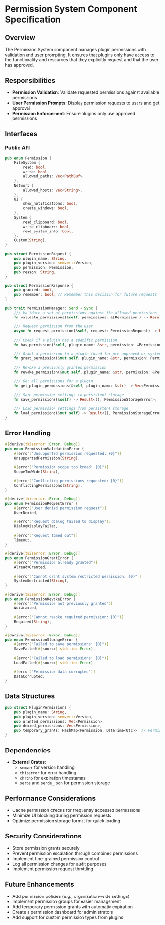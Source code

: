 # Permission System Component Specification

## Overview
The Permission System component manages plugin permissions with validation and user prompting. It ensures that plugins only have access to the functionality and resources that they explicitly request and that the user has approved.

## Responsibilities

- **Permission Validation**: Validate requested permissions against available permissions
- **User Permission Prompts**: Display permission requests to users and get approval
- **Permission Enforcement**: Ensure plugins only use approved permissions

## Interfaces

### Public API

```rust
pub enum Permission {
    FileSystem {
        read: bool,
        write: bool,
        allowed_paths: Vec<PathBuf>,
    },
    Network {
        allowed_hosts: Vec<String>,
    },
    UI {
        show_notifications: bool,
        create_windows: bool,
    },
    System {
        read_clipboard: bool,
        write_clipboard: bool,
        read_system_info: bool,
    },
    Custom(String),
}

pub struct PermissionRequest {
    pub plugin_name: String,
    pub plugin_version: semver::Version,
    pub permission: Permission,
    pub reason: String,
}

pub struct PermissionResponse {
    pub granted: bool,
    pub remember: bool, // Remember this decision for future requests
}

pub trait PermissionManager: Send + Sync {
    /// Validate a set of permissions against the allowed permissions
    fn validate_permissions(&self, permissions: &[Permission]) -> Result<(), PermissionValidationError>;
    
    /// Request permission from the user
    async fn request_permission(&self, request: PermissionRequest) -> Result<PermissionResponse, PermissionRequestError>;
    
    /// Check if a plugin has a specific permission
    fn has_permission(&self, plugin_name: &str, permission: &Permission) -> bool;
    
    /// Grant a permission to a plugin (used for pre-approved or system-granted permissions)
    fn grant_permission(&mut self, plugin_name: &str, permission: Permission) -> Result<(), PermissionGrantError>;
    
    /// Revoke a previously granted permission
    fn revoke_permission(&mut self, plugin_name: &str, permission: &Permission) -> Result<(), PermissionRevokeError>;
    
    /// Get all permissions for a plugin
    fn get_plugin_permissions(&self, plugin_name: &str) -> Vec<Permission>;
    
    /// Save permission settings to persistent storage
    fn save_permissions(&self) -> Result<(), PermissionStorageError>;
    
    /// Load permission settings from persistent storage
    fn load_permissions(&mut self) -> Result<(), PermissionStorageError>;
}
```

## Error Handling

```rust
#[derive(thiserror::Error, Debug)]
pub enum PermissionValidationError {
    #[error("Unsupported permission requested: {0}")]
    UnsupportedPermission(String),
    
    #[error("Permission scope too broad: {0}")]
    ScopeTooWide(String),
    
    #[error("Conflicting permissions requested: {0}")]
    ConflictingPermissions(String),
}

#[derive(thiserror::Error, Debug)]
pub enum PermissionRequestError {
    #[error("User denied permission request")]
    UserDenied,
    
    #[error("Request dialog failed to display")]
    DialogDisplayFailed,
    
    #[error("Request timed out")]
    Timeout,
}

#[derive(thiserror::Error, Debug)]
pub enum PermissionGrantError {
    #[error("Permission already granted")]
    AlreadyGranted,
    
    #[error("Cannot grant system restricted permission: {0}")]
    SystemRestricted(String),
}

#[derive(thiserror::Error, Debug)]
pub enum PermissionRevokeError {
    #[error("Permission not previously granted")]
    NotGranted,
    
    #[error("Cannot revoke required permission: {0}")]
    Required(String),
}

#[derive(thiserror::Error, Debug)]
pub enum PermissionStorageError {
    #[error("Failed to save permissions: {0}")]
    SaveFailed(#[source] std::io::Error),
    
    #[error("Failed to load permissions: {0}")]
    LoadFailed(#[source] std::io::Error),
    
    #[error("Permission data corrupted")]
    DataCorrupted,
}
```

## Data Structures

```rust
pub struct PluginPermissions {
    pub plugin_name: String,
    pub plugin_version: semver::Version,
    pub granted_permissions: Vec<Permission>,
    pub denied_permissions: Vec<Permission>,
    pub temporary_grants: HashMap<Permission, DateTime<Utc>>, // Permissions with expiration
}
```

## Dependencies

- **External Crates**:
  - `semver` for version handling
  - `thiserror` for error handling
  - `chrono` for expiration timestamps
  - `serde` and `serde_json` for permission storage

## Performance Considerations

- Cache permission checks for frequently accessed permissions
- Minimize UI blocking during permission requests
- Optimize permission storage format for quick loading

## Security Considerations

- Store permission grants securely
- Prevent permission escalation through combined permissions
- Implement fine-grained permission control
- Log all permission changes for audit purposes
- Implement permission request throttling

## Future Enhancements

- Add permission policies (e.g., organization-wide settings)
- Implement permission groups for easier management
- Add temporary permission grants with automatic expiration
- Create a permission dashboard for administrators
- Add support for custom permission types from plugins
